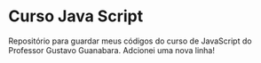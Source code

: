 # Curso Java Script
 Repositório para guardar meus códigos do curso de JavaScript do Professor
 Gustavo Guanabara.
 Adcionei uma nova linha!
